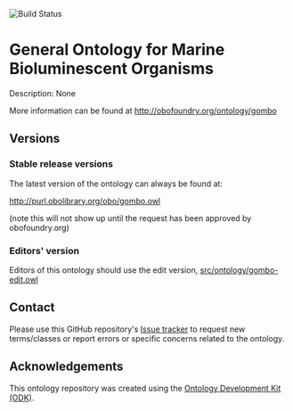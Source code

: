 
![Build Status](https://github.com/zmanalo/gombo/workflows/CI/badge.svg)
# General Ontology for Marine Bioluminescent Organisms

Description: None

More information can be found at http://obofoundry.org/ontology/gombo

## Versions

### Stable release versions

The latest version of the ontology can always be found at:

http://purl.obolibrary.org/obo/gombo.owl

(note this will not show up until the request has been approved by obofoundry.org)

### Editors' version

Editors of this ontology should use the edit version, [src/ontology/gombo-edit.owl](src/ontology/gombo-edit.owl)

## Contact

Please use this GitHub repository's [Issue tracker](https://github.com/zmanalo/gombo/issues) to request new terms/classes or report errors or specific concerns related to the ontology.

## Acknowledgements

This ontology repository was created using the [Ontology Development Kit (ODK)](https://github.com/INCATools/ontology-development-kit).
